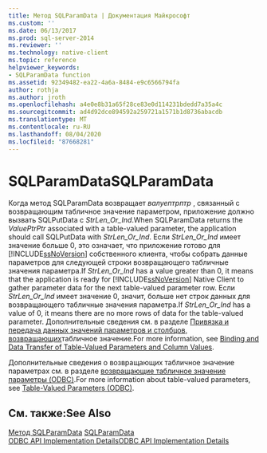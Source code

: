 ```yaml
---
title: Метод SQLParamData | Документация Майкрософт
ms.custom: ''
ms.date: 06/13/2017
ms.prod: sql-server-2014
ms.reviewer: ''
ms.technology: native-client
ms.topic: reference
helpviewer_keywords:
- SQLParamData function
ms.assetid: 92349482-ea22-4a6a-8484-e9c6566794fa
author: rothja
ms.author: jroth
ms.openlocfilehash: a4e0e8b31a65f28ce83e0d114231bdedd7a35a4c
ms.sourcegitcommit: ad4d92dce894592a259721a1571b1d8736abacdb
ms.translationtype: MT
ms.contentlocale: ru-RU
ms.lasthandoff: 08/04/2020
ms.locfileid: "87668281"
---
```

# <a name="sqlparamdata"></a><span data-ttu-id="b09f3-102">SQLParamData</span><span class="sxs-lookup"><span data-stu-id="b09f3-102">SQLParamData</span></span>
  <span data-ttu-id="b09f3-103">Когда метод SQLParamData возвращает *валуептрптр* , связанный с возвращающим табличное значение параметром, приложение должно вызвать SQLPutData с *StrLen_Or_Ind*.</span><span class="sxs-lookup"><span data-stu-id="b09f3-103">When SQLParamData returns the *ValuePtrPtr* associated with a table-valued parameter, the application should call SQLPutData with *StrLen_Or_Ind*.</span></span> <span data-ttu-id="b09f3-104">Если *StrLen_Or_Ind* имеет значение больше 0, это означает, что приложение готово для [!INCLUDE[ssNoVersion](../../includes/ssnoversion-md.md)] собственного клиента, чтобы собрать данные параметров для следующей строки возвращающего табличные значения параметра.</span><span class="sxs-lookup"><span data-stu-id="b09f3-104">If *StrLen_Or_Ind* has a value greater than 0, it means that the application is ready for [!INCLUDE[ssNoVersion](../../includes/ssnoversion-md.md)] Native Client to gather parameter data for the next table-valued parameter row.</span></span> <span data-ttu-id="b09f3-105">Если *StrLen_Or_Ind* имеет значение 0, значит, больше нет строк данных для возвращающего табличные значения параметра.</span><span class="sxs-lookup"><span data-stu-id="b09f3-105">If *StrLen_Or_Ind* has a value of 0, it means there are no more rows of data for the table-valued parameter.</span></span> <span data-ttu-id="b09f3-106">Дополнительные сведения см. в разделе [Привязка и передача данных значений параметров и столбцов, возвращающих](../native-client-odbc-table-valued-parameters/binding-and-data-transfer-of-table-valued-parameters-and-column-values.md)табличное значение.</span><span class="sxs-lookup"><span data-stu-id="b09f3-106">For more information, see [Binding and Data Transfer of Table-Valued Parameters and Column Values](../native-client-odbc-table-valued-parameters/binding-and-data-transfer-of-table-valued-parameters-and-column-values.md).</span></span>  
  
 <span data-ttu-id="b09f3-107">Дополнительные сведения о возвращающих табличное значение параметрах см. в разделе [возвращающие табличное значение параметры &#40;ODBC&#41;](../native-client-odbc-table-valued-parameters/table-valued-parameters-odbc.md).</span><span class="sxs-lookup"><span data-stu-id="b09f3-107">For more information about table-valued parameters, see [Table-Valued Parameters &#40;ODBC&#41;](../native-client-odbc-table-valued-parameters/table-valued-parameters-odbc.md).</span></span>  
  
## <a name="see-also"></a><span data-ttu-id="b09f3-108">См. также:</span><span class="sxs-lookup"><span data-stu-id="b09f3-108">See Also</span></span>  
 <span data-ttu-id="b09f3-109">[Метод SQLParamData](/sql/odbc/reference/syntax/sqlparamdata-function) </span><span class="sxs-lookup"><span data-stu-id="b09f3-109">[SQLParamData](/sql/odbc/reference/syntax/sqlparamdata-function) </span></span>  
 [<span data-ttu-id="b09f3-110">ODBC API Implementation Details</span><span class="sxs-lookup"><span data-stu-id="b09f3-110">ODBC API Implementation Details</span></span>](odbc-api-implementation-details.md)  
  
  
